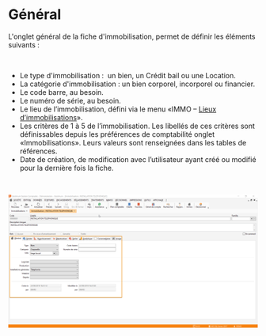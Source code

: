 # Général


L'onglet général de la fiche d'immobilisation, permet de définir les 
 éléments suivants : 


 


* Le type d'immobilisation 
 :  un bien, un Crédit bail ou une Location.
* La catégorie d'immobilisation 
 : un bien corporel, incorporel ou financier.
* Le code barre, 
 au besoin.
* Le numéro de série, 
 au besoin.
* Le lieu de l’immobilisation, 
 défini via le menu «IMMO – [Lieux 
 d’immobilisations](../../Lieux/LieuImmobilisations.md)».
* Les critères de 
 1 à 5 de l’immobilisation. Les libellés de ces critères sont définissables 
 depuis les préférences de comptabilité onglet «Immobilisations». Leurs 
 valeurs sont renseignées dans les tables de références.
* Date de création, 
 de modification avec l’utilisateur ayant créé ou modifié pour la dernière 
 fois la fiche.


 


![](../../assets/images/Immobilisations/Immobilisation/General.png)


